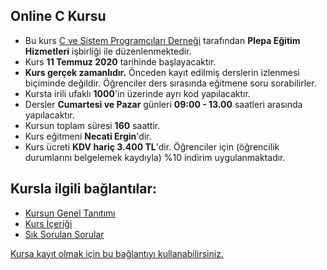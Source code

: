 ## Online C Kursu

+ Bu kurs [C ve Sistem Programcıları Derneği](http://www.csystem.org/) tarafından __Plepa Eğitim Hizmetleri__ işbirliği ile düzenlenmektedir.
+ Kurs __11 Temmuz 2020__ tarihinde başlayacaktır.
+ __Kurs gerçek zamanlıdır.__ Önceden kayıt edilmiş derslerin izlenmesi biçiminde değildir. Öğrenciler ders sırasında eğitmene soru sorabilirler.
+ Kursta irili ufaklı __1000__'in üzerinde ayrı kod yapılacaktır.
+ Dersler __Cumartesi ve Pazar__ günleri  __09:00 - 13.00__ saatleri arasında yapılacaktır.
+ Kursun toplam süresi __160__ saattir.
+ Kurs eğitmeni __Necati Ergin__'dir.
+ Kurs ücreti __KDV hariç 3.400 TL__'dir. Öğrenciler için (öğrencilik durumlarını belgelemek kaydıyla) %10 indirim uygulanmaktadır. 

## Kursla ilgili bağlantılar:
+ [Kursun Genel Tanıtımı](https://github.com/necatiergin/Online_C_Kursu_11_Temmuz/blob/master/kursun_tanitimi.md)
+ [Kurs İçeriği](https://github.com/necatiergin/Online_C_Kursu_11_Temmuz/blob/master/kurs_programi.md)
+ [Sık Sorulan Sorular](https://github.com/necatiergin/Online_C_Kursu_11_Temmuz/blob/master/sss.md)

[Kursa kayıt olmak için bu bağlantıyı kullanabilirsiniz.](https://us02web.zoom.us/meeting/register/tZIpdOispj0jH9UrY31ZmMBXDOFUsBsUyo8M)

